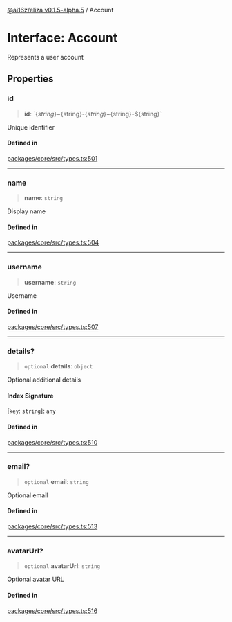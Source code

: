 [@ai16z/eliza v0.1.5-alpha.5](../index.md) / Account

# Interface: Account

Represents a user account

## Properties

### id

> **id**: \`$\{string\}-$\{string\}-$\{string\}-$\{string\}-$\{string\}\`

Unique identifier

#### Defined in

[packages/core/src/types.ts:501](https://github.com/ai16z/eliza/blob/main/packages/core/src/types.ts#L501)

***

### name

> **name**: `string`

Display name

#### Defined in

[packages/core/src/types.ts:504](https://github.com/ai16z/eliza/blob/main/packages/core/src/types.ts#L504)

***

### username

> **username**: `string`

Username

#### Defined in

[packages/core/src/types.ts:507](https://github.com/ai16z/eliza/blob/main/packages/core/src/types.ts#L507)

***

### details?

> `optional` **details**: `object`

Optional additional details

#### Index Signature

 \[`key`: `string`\]: `any`

#### Defined in

[packages/core/src/types.ts:510](https://github.com/ai16z/eliza/blob/main/packages/core/src/types.ts#L510)

***

### email?

> `optional` **email**: `string`

Optional email

#### Defined in

[packages/core/src/types.ts:513](https://github.com/ai16z/eliza/blob/main/packages/core/src/types.ts#L513)

***

### avatarUrl?

> `optional` **avatarUrl**: `string`

Optional avatar URL

#### Defined in

[packages/core/src/types.ts:516](https://github.com/ai16z/eliza/blob/main/packages/core/src/types.ts#L516)

